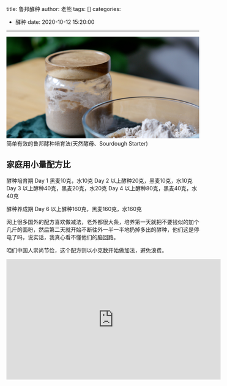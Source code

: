 title: 鲁邦酵种
author: 老熊
tags: []
categories:
  - 酵种
date: 2020-10-12 15:20:00
---
![](/images/pasted-0.jpg)
简单有效的鲁邦酵种培育法(天然酵母、Sourdough Starter)
## 家庭用小量配方比

酵种培育期
Day 1 黑麦10克，水10克
Day 2 以上酵种20克，黑麦10克，水10克
Day 3 以上酵种40克，黑麦20克，水20克
Day 4 以上酵种80克，黑麦40克，水40克

酵种养成期
Day 6 以上酵种160克，黑麦160克，水160克

网上很多国外的配方喜欢做减法，老外都很大条，培养第一天就把不要钱似的加个几斤的面粉，然后第二天就开始不断往外一半一半地扔掉多出的酵种，他们这是停电了吗，说实话，我真心看不懂他们的脑回路。

咱们中国人崇尚节俭，这个配方则以小克数开始做加法，避免浪费。

<iframe width="560" height="315" src="https://www.youtube.com/embed/u3eLmglT_xQ" frameborder="0" allow="accelerometer; autoplay; clipboard-write; encrypted-media; gyroscope; picture-in-picture" allowfullscreen></iframe>